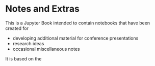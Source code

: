 # Notes and Extras

This is a Jupyter Book intended to contain notebooks that have been created for 
* developing additional material for conference presentations
* research ideas
* occasional miscellaneous notes
  
It is based on the 

```{tableofcontents}
```